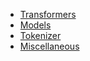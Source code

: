 * [Transformers](README.md)
* [Models](models.md)
* [Tokenizer](tokenizer.md)
* [Miscellaneous](miscellaneous.md)
